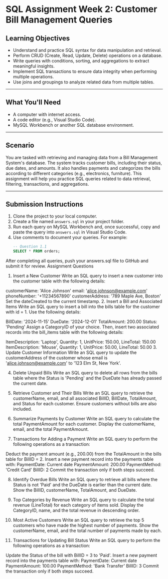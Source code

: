 # SQL Assignment Week 2: Customer Bill Management Queries

## Learning Objectives
- Understand and practice SQL syntax for data manipulation and retrieval.
- Perform CRUD (Create, Read, Update, Delete) operations on a database.
- Write queries with conditions, sorting, and aggregations to extract meaningful insights.
- Implement SQL transactions to ensure data integrity when performing multiple operations.
- Use joins and groupings to analyze related data from multiple tables.

---

## What You'll Need
- A computer with internet access.
- A code editor (e.g., Visual Studio Code).
- MySQL Workbench or another SQL database environment.

---

## Scenario
You are tasked with retrieving and managing data from a Bill Management System's database. The system tracks customer bills, including their status, due dates, and amounts. It also handles payments and categorizes the bills according to different categories (e.g., electronics, furniture). This assignment will help you practice SQL queries related to data retrieval, filtering, transactions, and aggregations.

---

## Submission Instructions
1. Clone the project to your local computer.
2. Create a file named `answers.sql` in your project folder.
3. Run each query on MySQL Workbench and, once successful, copy and paste the query into `answers.sql` in Visual Studio Code.
4. Use comments to document your queries. For example:
   ```sql
   -- Question 1.1
   SELECT * FROM orders;
After completing all queries, push your answers.sql file to GitHub and submit it for review.
Assignment Questions
1. Insert a New Customer
Write an SQL query to insert a new customer into the customer table with the following details:

customerName: 'Alice Johnson'
email: 'alice.johnson@example.com'
phoneNumber: '+11234567890'
customerAddress: '789 Maple Ave, Boston'
Set the dateCreated to the current timestamp.
2. Insert a Bill and Associated Items
Write an SQL query to insert a bill into the bills table for the customer with id = 1. Use the following details:

BillDate: '2024-11-15'
DueDate: '2024-12-01'
TotalAmount: 200.00
Status: 'Pending'
Assign a CategoryID of your choice.
Then, insert two associated records into the bill_items table with the following details:

ItemDescription: 'Laptop', Quantity: 1, UnitPrice: 150.00, LineTotal: 150.00
ItemDescription: 'Mouse', Quantity: 1, UnitPrice: 50.00, LineTotal: 50.00
3. Update Customer Information
Write an SQL query to update the customerAddress of the customer whose email is 'alice.johnson@example.com' to '123 Elm St, New York'.

4. Delete Unpaid Bills
Write an SQL query to delete all rows from the bills table where the Status is 'Pending' and the DueDate has already passed the current date.

5. Retrieve Customer and Their Bills
Write an SQL query to retrieve the customerName, email, and all associated BillID, BillDate, TotalAmount, and Status for each customer. Ensure customers without bills are also included.

6. Summarize Payments by Customer
Write an SQL query to calculate the total PaymentAmount for each customer. Display the customerName, email, and the total PaymentAmount.

7. Transactions for Adding a Payment
Write an SQL query to perform the following operations as a transaction:

Deduct the payment amount (e.g., 200.00) from the TotalAmount in the bills table for BillID = 2.
Insert a new payment record into the payments table with:
PaymentDate: Current date
PaymentAmount: 200.00
PaymentMethod: 'Credit Card'
BillID: 2
Commit the transaction only if both steps succeed.

8. Identify Overdue Bills
Write an SQL query to retrieve all bills where the Status is not 'Paid' and the DueDate is earlier than the current date. Show the BillID, customerName, TotalAmount, and DueDate.

9. Top Categories by Revenue
Write an SQL query to calculate the total revenue (LineTotal) for each category of items sold. Display the CategoryID, name, and the total revenue in descending order.

10. Most Active Customers
Write an SQL query to retrieve the top 5 customers who have made the highest number of payments. Show the customerName, email, and the total number of payments made by each.

11. Transactions for Updating Bill Status
Write an SQL query to perform the following operations as a transaction:

Update the Status of the bill with BillID = 3 to 'Paid'.
Insert a new payment record into the payments table with:
PaymentDate: Current date
PaymentAmount: 100.00
PaymentMethod: 'Bank Transfer'
BillID: 3
Commit the transaction only if both steps succeed.
